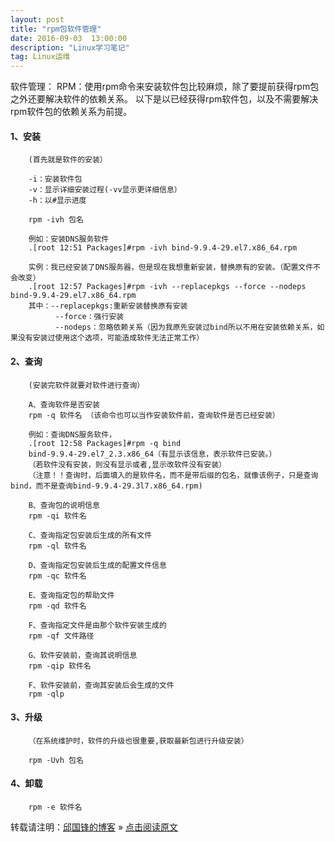 ```yaml
---
layout: post
title: "rpm包软件管理"
date: 2016-09-03  13:00:00
description: "Linux学习笔记"
tag: Linux运维
---
```


软件管理：
RPM：使用rpm命令来安装软件包比较麻烦，除了要提前获得rpm包之外还要解决软件的依赖关系。
	以下是以已经获得rpm软件包，以及不需要解决rpm软件包的依赖关系为前提。

#### 1、安装
		(首先就是软件的安装） 

		-i：安装软件包
		-v：显示详细安装过程(-vv显示更详细信息）
		-h：以#显示进度
		
		rpm -ivh 包名

		例如：安装DNS服务软件	
		.[root 12:51 Packages]#rpm -ivh bind-9.9.4-29.el7.x86_64.rpm  
		
		实例：我已经安装了DNS服务器，但是现在我想重新安装，替换原有的安装。（配置文件不会改变）
		.[root 12:57 Packages]#rpm -ivh --replacepkgs --force --nodeps bind-9.9.4-29.el7.x86_64.rpm 
		其中：--replacepkgs:重新安装替换原有安装
		      --force：强行安装
		      --nodeps：忽略依赖关系（因为我原先安装过bind所以不用在安装依赖关系，如果没有安装过使用这个选项，可能造成软件无法正常工作）

#### 2、查询
		(安装完软件就要对软件进行查询）
		
		A、查询软件是否安装
		rpm -q 软件名 （该命令也可以当作安装软件前，查询软件是否已经安装）
		
		例如：查询DNS服务软件，
		.[root 12:58 Packages]#rpm -q bind
		bind-9.9.4-29.el7_2.3.x86_64（有显示该信息，表示软件已安装。）
		（若软件没有安装，则没有显示或者,显示改软件没有安装）
		（注意！！查询时，后面填入的是软件名，而不是带后缀的包名，就像该例子，只是查询bind，而不是查询bind-9.9.4-29.3l7.x86_64.rpm)

		B、查询包的说明信息
		rpm -qi 软件名

		C、查询指定包安装后生成的所有文件
		rpm -ql 软件名
		
		D、查询指定包安装后生成的配置文件信息
		rpm -qc 软件名

		E、查询指定包的帮助文件
		rpm -qd 软件名
	        	
		F、查询指定文件是由那个软件安装生成的	
		rpm -qf 文件路径

		G、软件安装前，查询其说明信息
		rpm -qip 软件名

		F、软件安装前，查询其安装后会生成的文件
		rpm -qlp

#### 3、升级
		（在系统维护时，软件的升级也很重要,获取最新包进行升级安装）
		
		rpm -Uvh 包名 

#### 4、卸载
		rpm -e 软件名

转载请注明：[邱国锋的博客](http://qiuguofeng.com) » [点击阅读原文](http://qiuguofeng.com/2016/09/rpm包管理/)
